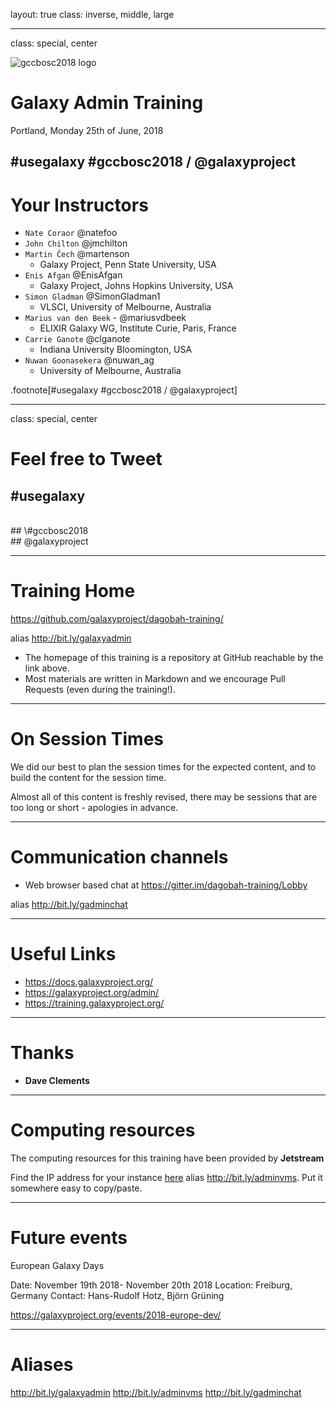 layout: true
class: inverse, middle, large

---
class: special, center

![gccbosc2018 logo](../shared-images/gccbosc2018-logo.png)

# Galaxy Admin Training

Portland, Monday 25th of June, 2018


\#usegalaxy \#gccbosc2018 / @galaxyproject
---
# Your Instructors

* `Nate Coraor` @natefoo
* `John Chilton` @jmchilton
* `Martin Čech` @martenson
    - Galaxy Project, Penn State University, USA
* `Enis Afgan` @EnisAfgan
    - Galaxy Project, Johns Hopkins University, USA
* `Simon Gladman` @SimonGladman1
    - VLSCI, University of Melbourne, Australia
* `Marius van den Beek` - @mariusvdbeek
    - ELIXIR Galaxy WG, Institute Curie, Paris, France
* `Carrie Ganote` @clganote
    - Indiana University Bloomington, USA
* `Nuwan Goonasekera` @nuwan_ag
    - University of Melbourne, Australia

.footnote[\#usegalaxy \#gccbosc2018 / @galaxyproject]

---
class: special, center
# Feel free to Tweet

## \#usegalaxy
<br />
## \#gccbosc2018
<br />
## @galaxyproject

---
# Training Home

https://github.com/galaxyproject/dagobah-training/

alias http://bit.ly/galaxyadmin

* The homepage of this training is a repository at GitHub reachable by the link above.
* Most materials are written in Markdown and we encourage Pull Requests (even during the training!).

---
# On Session Times


We did our best to plan the session times for the expected content, and to build the content for the session time.

Almost all of this content is freshly revised, there may be sessions that are too long or short - apologies in advance.

---
# Communication channels


* Web browser based chat at https://gitter.im/dagobah-training/Lobby

alias http://bit.ly/gadminchat

---
# Useful Links

- https://docs.galaxyproject.org/
- https://galaxyproject.org/admin/
- https://training.galaxyproject.org/

---
# Thanks

- **Dave Clements**

---
# Computing resources

The computing resources for this training have been provided by **Jetstream**

Find the IP address for your instance [here](https://docs.google.com/spreadsheets/d/1sIoU4qpv4HdKNUNOtsAtW-XKKZvIsDfReAoS7uBbCZM/edit?usp=sharing) alias http://bit.ly/adminvms. Put it somewhere easy to copy/paste.

---
# Future events

European Galaxy Days

Date: November 19th 2018- November 20th 2018
Location: Freiburg, Germany
Contact: Hans-Rudolf Hotz, Björn Grüning

https://galaxyproject.org/events/2018-europe-dev/

---
# Aliases

http://bit.ly/galaxyadmin
http://bit.ly/adminvms
http://bit.ly/gadminchat
